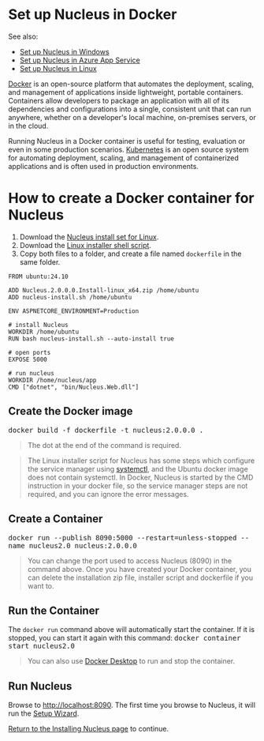 # Set up Nucleus in Docker

See also: 
- [Set up Nucleus in Windows](/manage/hosting/windows/) 
- [Set up Nucleus in Azure App Service](/manage/hosting/azure-app-service/) 
- [Set up Nucleus in Linux](/manage/hosting/linux/) 

[Docker](https://www.docker.com/) is an open-source platform that automates the deployment, scaling, and management of applications inside lightweight, portable 
containers. Containers allow developers to package an application with all of its dependencies and configurations into a single, consistent unit that can run 
anywhere, whether on a developer's local machine, on-premises servers, or in the cloud.

Running Nucleus in a Docker container is useful for testing, evaluation or even in some production scenarios. [Kubernetes](https://kubernetes.io/) is an open source 
system for automating deployment, scaling, and management of containerized applications and is often used in production environments.

# How to create a Docker container for Nucleus
1. Download the [Nucleus install set for Linux](https://github.com/Inventua/nucleus-core/releases/download/v2.0.0/Nucleus.2.0.0.0.Install-linux_x64.zip).
2. Download the [Linux installer shell script](https://raw.githubusercontent.com/Inventua/nucleus-core/main/Nucleus.Web/Utils/Ubuntu/nucleus-install.sh).
3. Copy both files to a folder, and create a file named `dockerfile` in the same folder.

```
FROM ubuntu:24.10

ADD Nucleus.2.0.0.0.Install-linux_x64.zip /home/ubuntu
ADD nucleus-install.sh /home/ubuntu

ENV ASPNETCORE_ENVIRONMENT=Production

# install Nucleus
WORKDIR /home/ubuntu
RUN bash nucleus-install.sh --auto-install true

# open ports
EXPOSE 5000

# run nucleus
WORKDIR /home/nucleus/app
CMD ["dotnet", "bin/Nucleus.Web.dll"]
```

## Create the Docker image
<kbd>docker build -f dockerfile -t nucleus:2.0.0.0 .</kbd>
> The dot at the end of the command is required.

> The Linux installer script for Nucleus has some steps which configure the service manager using [systemctl](https://manpages.ubuntu.com/manpages/kinetic/man1/systemctl.1.html), 
and the Ubuntu docker image does not contain systemctl. In Docker, Nucleus is started by the CMD instruction in your docker file, so the service manager steps are not
required, and you can ignore the error messages.

## Create a Container
<kbd>docker run --publish 8090:5000 --restart=unless-stopped --name nucleus2.0 nucleus:2.0.0.0</kbd>
> You can change the port used to access Nucleus (8090) in the command above. Once you have created your Docker container, you can delete the installation zip file, installer script
and dockerfile if you want to.

## Run the Container
The `docker run` command above will automatically start the container. If it is stopped, you can start it again with this command:
<kbd>docker container start nucleus2.0</kbd>

> You can also use [Docker Desktop](https://www.docker.com/products/docker-desktop/) to run and stop the container.

## Run Nucleus
Browse to [http://localhost:8090](http://localhost:8090). The first time you browse to Nucleus, it will run the [Setup Wizard](/getting-started/#setup-wizard).

[Return to the Installing Nucleus page](/getting-started/#setup-wizard) to continue. 